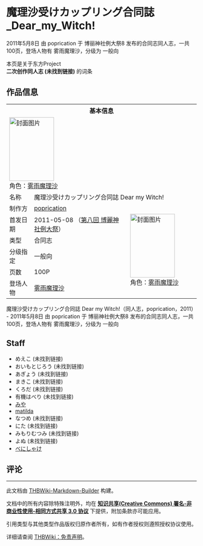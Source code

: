 # 魔理沙受けカップリング合同誌_Dear_my_Witch!

<!-- source html: G:\repos\THBWiki-Markdown-Builder\THBWikiMarkdown\Temp\main\6\66\ns0%3A%E9%AD%94%E7%90%86%E6%B2%99%E5%8F%97%E3%81%91%E3%82%AB%E3%83%83%E3%83%97%E3%83%AA%E3%83%B3%E3%82%B0%E5%90%88%E5%90%8C%E8%AA%8C_Dear_my_Witch%21.html -->

2011年5月8日 由 poprication 于 博丽神社例大祭8 发布的合同志同人志，一共100页，登场人物有 雾雨魔理沙，分级为 一般向

本页是关于东方Project  
 **二次创作同人志 (未找到链接)** 的词条

## 作品信息

<table><tbody><tr><th colspan="3">基本信息</th></tr><tr><td class="cover-artwork-mobile" colspan="2"><a href="./文件-魔理沙受けカップリング合同誌_Dear_my_Witch!封面.jpg.md" class="image" title="封面图片"><img alt="封面图片" src="https://upload.thwiki.cc/thumb/5/5e/%E9%AD%94%E7%90%86%E6%B2%99%E5%8F%97%E3%81%91%E3%82%AB%E3%83%83%E3%83%97%E3%83%AA%E3%83%B3%E3%82%B0%E5%90%88%E5%90%8C%E8%AA%8C_Dear_my_Witch%21%E5%B0%81%E9%9D%A2.jpg/118px-%E9%AD%94%E7%90%86%E6%B2%99%E5%8F%97%E3%81%91%E3%82%AB%E3%83%83%E3%83%97%E3%83%AA%E3%83%B3%E3%82%B0%E5%90%88%E5%90%8C%E8%AA%8C_Dear_my_Witch%21%E5%B0%81%E9%9D%A2.jpg" decoding="async" loading="lazy" width="118" height="168" srcset="https://upload.thwiki.cc/thumb/5/5e/%E9%AD%94%E7%90%86%E6%B2%99%E5%8F%97%E3%81%91%E3%82%AB%E3%83%83%E3%83%97%E3%83%AA%E3%83%B3%E3%82%B0%E5%90%88%E5%90%8C%E8%AA%8C_Dear_my_Witch%21%E5%B0%81%E9%9D%A2.jpg/177px-%E9%AD%94%E7%90%86%E6%B2%99%E5%8F%97%E3%81%91%E3%82%AB%E3%83%83%E3%83%97%E3%83%AA%E3%83%B3%E3%82%B0%E5%90%88%E5%90%8C%E8%AA%8C_Dear_my_Witch%21%E5%B0%81%E9%9D%A2.jpg 1.5x, https://upload.thwiki.cc/thumb/5/5e/%E9%AD%94%E7%90%86%E6%B2%99%E5%8F%97%E3%81%91%E3%82%AB%E3%83%83%E3%83%97%E3%83%AA%E3%83%B3%E3%82%B0%E5%90%88%E5%90%8C%E8%AA%8C_Dear_my_Witch%21%E5%B0%81%E9%9D%A2.jpg/236px-%E9%AD%94%E7%90%86%E6%B2%99%E5%8F%97%E3%81%91%E3%82%AB%E3%83%83%E3%83%97%E3%83%AA%E3%83%B3%E3%82%B0%E5%90%88%E5%90%8C%E8%AA%8C_Dear_my_Witch%21%E5%B0%81%E9%9D%A2.jpg 2x" data-file-width="1126" data-file-height="1600"></a><div class="cover-char">角色：<a href="./雾雨魔理沙.md" title="雾雨魔理沙">雾雨魔理沙</a></div></td>
</tr><tr><td class="label">名称</td><td colspan="2"> 魔理沙受けカップリング合同誌 Dear my Witch! </td></tr><tr><td class="label">制作方</td><td><a href="./poprication.md" title="poprication">poprication</a></td><td class="cover-artwork" rowspan="6" style="min-width:168px;"><a href="./文件-魔理沙受けカップリング合同誌_Dear_my_Witch!封面.jpg.md" class="image" title="封面图片"><img alt="封面图片" src="https://upload.thwiki.cc/thumb/5/5e/%E9%AD%94%E7%90%86%E6%B2%99%E5%8F%97%E3%81%91%E3%82%AB%E3%83%83%E3%83%97%E3%83%AA%E3%83%B3%E3%82%B0%E5%90%88%E5%90%8C%E8%AA%8C_Dear_my_Witch%21%E5%B0%81%E9%9D%A2.jpg/118px-%E9%AD%94%E7%90%86%E6%B2%99%E5%8F%97%E3%81%91%E3%82%AB%E3%83%83%E3%83%97%E3%83%AA%E3%83%B3%E3%82%B0%E5%90%88%E5%90%8C%E8%AA%8C_Dear_my_Witch%21%E5%B0%81%E9%9D%A2.jpg" decoding="async" loading="lazy" width="118" height="168" srcset="https://upload.thwiki.cc/thumb/5/5e/%E9%AD%94%E7%90%86%E6%B2%99%E5%8F%97%E3%81%91%E3%82%AB%E3%83%83%E3%83%97%E3%83%AA%E3%83%B3%E3%82%B0%E5%90%88%E5%90%8C%E8%AA%8C_Dear_my_Witch%21%E5%B0%81%E9%9D%A2.jpg/177px-%E9%AD%94%E7%90%86%E6%B2%99%E5%8F%97%E3%81%91%E3%82%AB%E3%83%83%E3%83%97%E3%83%AA%E3%83%B3%E3%82%B0%E5%90%88%E5%90%8C%E8%AA%8C_Dear_my_Witch%21%E5%B0%81%E9%9D%A2.jpg 1.5x, https://upload.thwiki.cc/thumb/5/5e/%E9%AD%94%E7%90%86%E6%B2%99%E5%8F%97%E3%81%91%E3%82%AB%E3%83%83%E3%83%97%E3%83%AA%E3%83%B3%E3%82%B0%E5%90%88%E5%90%8C%E8%AA%8C_Dear_my_Witch%21%E5%B0%81%E9%9D%A2.jpg/236px-%E9%AD%94%E7%90%86%E6%B2%99%E5%8F%97%E3%81%91%E3%82%AB%E3%83%83%E3%83%97%E3%83%AA%E3%83%B3%E3%82%B0%E5%90%88%E5%90%8C%E8%AA%8C_Dear_my_Witch%21%E5%B0%81%E9%9D%A2.jpg 2x" data-file-width="1126" data-file-height="1600"></a><div class="cover-char">角色：<a href="./雾雨魔理沙.md" title="雾雨魔理沙">雾雨魔理沙</a></div></td>
</tr><tr><td class="label">首发日期</td><td>2011-05-08&#160;（<a href="/展会作品列表?e=%E5%8D%9A%E4%B8%BD%E7%A5%9E%E7%A4%BE%E4%BE%8B%E5%A4%A7%E7%A5%AD%238">第八回 博麗神社例大祭</a>）</td></tr><tr><td class="label">类型</td><td>合同志</td></tr><tr><td class="label">分级指定</td><td>一般向</td></tr><tr><td class="label">页数</td><td>100P</td></tr><tr><td class="label">登场人物</td><td><a href="./雾雨魔理沙.md" title="雾雨魔理沙">雾雨魔理沙</a></td></tr></tbody></table>

魔理沙受けカップリング合同誌 Dear my Witch!（同人志，poprication，2011） - 2011年5月8日 由 poprication 于 博丽神社例大祭8 发布的合同志同人志，一共100页，登场人物有 雾雨魔理沙，分级为 一般向

## Staff
- めえこ (未找到链接)
- おいもとじろう (未找到链接)
- あぎょう (未找到链接)
- まきこ (未找到链接)
- くろだ (未找到链接)
- 有機はべり (未找到链接)
- [みや](./みや.md)
- [matilda](./MATILDA.md)
- なつめ (未找到链接)
- にた (未找到链接)
- みもりむつみ (未找到链接)
- よぬ (未找到链接)
- [べにしゃけ](./べにしゃけ.md)


## 评论




---

此文档由 [THBWiki-Markdown-Builder](https://github.com/Delsin-Yu/THBWiki-Markdown-Builder) 构建。

文档中的所有内容除特殊注明外，均在 [**知识共享(Creative Commons) 署名-非商业性使用-相同方式共享 3.0 协议**](https://creativecommons.org/licenses/by-sa/3.0/deed.zh-hans) 下提供，附加条款亦可能应用。

引用类型与其他类型作品版权归原作者所有，如有作者授权则遵照授权协议使用。

详细请查阅 [THBWiki：免责声明](https://thbwiki.cc/THBWiki:%E5%85%8D%E8%B4%A3%E5%A3%B0%E6%98%8E)。

